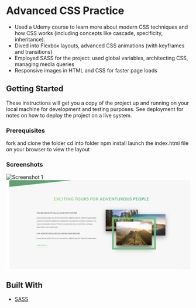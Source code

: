 # Advanced CSS Practice

- Used a Udemy course to learn more about modern CSS techniques and how CSS works (including concepts like cascade, specificity, inheritance).
- Dived into Flexbox layouts, advanced CSS animations (with keyframes and transitions)
- Employed SASS for the project: used global variables, architecting CSS, managing media queries
- Responsive images in HTML and CSS for faster page loads

## Getting Started

These instructions will get you a copy of the project up and running on your local machine for development and testing purposes. See deployment for notes on how to deploy the project on a live system.

### Prerequisites

fork and clone the folder
cd into folder
npm install
launch the index.html file on your browser to view the layout

### Screenshots

![Screenshot 1](project-screenshots/screenshot_1.png)
![Screenshot 2](project-screenshots/screenshot_2.png)

## Built With

- [SASS](https://sass-lang.com/)
